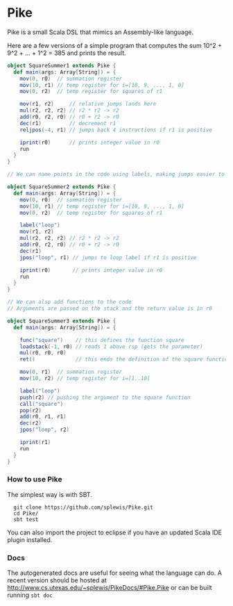 # Pike

Pike is a small Scala DSL that mimics an Assembly-like language.

Here are a few versions of a simple program that computes the sum
10^2 + 9^2 + ... + 1^2 = 385 and prints the result.

```scala
object SquareSummer1 extends Pike {
  def main(args: Array[String]) = {
    mov(0, r0)  // summation register
    mov(10, r1) // temp register for i=[10, 9, ..., 1, 0]
    mov(0, r2)  // temp register for squares of r1

    mov(r1, r2)     // relative jumps lands here
    mul(r2, r2, r2) // r2 * r2 -> r2
    add(r0, r2, r0) // r0 + r2 -> r0
    dec(r1)         // decrement r1
    reljpos(-4, r1) // jumps back 4 instructions if r1 is positive

    iprint(r0)      // prints integer value in r0
    run
  }
}
```


```scala
// We can name points in the code using labels, making jumps easier to use

object SquareSummer2 extends Pike {
  def main(args: Array[String]) = {
    mov(0, r0)  // summation register
    mov(10, r1) // temp register for i=[10, 9, ..., 1, 0]
    mov(0, r2)  // temp register for squares of r1

    label("loop")
    mov(r1, r2)
    mul(r2, r2, r2) // r2 * r2 -> r2
    add(r0, r2, r0) // r0 + r2 -> r0
    dec(r1)
    jpos("loop", r1) // jumps to loop label if r1 is positive

    iprint(r0)       // prints integer value in r0
    run
  }
}
```


```scala
// We can also add functions to the code
// Arguments are passed on the stack and the return value is in r0

object SquareSummer3 extends Pike {
  def main(args: Array[String]) = {

    func("square")    // this defines the function square
    loadstack(-1, r0) // reads 1 above rsp (gets the parameter)
    mul(r0, r0, r0)
    ret()             // this ends the definition of the square function

    mov(0, r1)  // summation register
    mov(10, r2) // temp register for i=[1..10]

    label("loop")
    push(r2) // pushing the argument to the square function
    call("square")
    pop(r2)
    add(r0, r1, r1)
    dec(r2)
    jpos("loop", r2)

    iprint(r1)
    run
  }
}
```


### How to use Pike

The simplest way is with SBT.

```
  git clone https://github.com/splewis/Pike.git
  cd Pike/
  sbt test
```

You can also import the project to eclipse if you have an updated Scala IDE plugin installed.


### Docs

The autogenerated docs are useful for seeing what the language can do. A recent version should be
hosted at <http://www.cs.utexas.edu/~splewis/PikeDocs/#Pike.Pike> or can be built running
```sbt doc```

